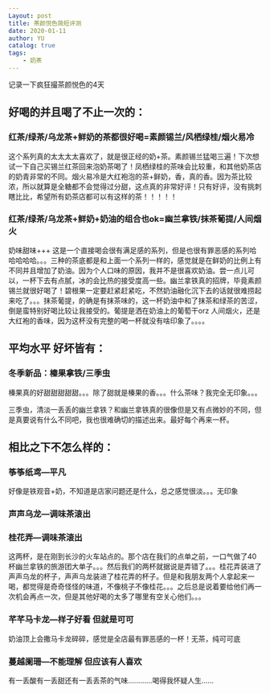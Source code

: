 ```yaml
---
Layout: post
title: 茶颜悦色简短评测
date: 2020-01-11
author: YU
catalog: true
tags:
	- 奶茶
---
```


记录一下疯狂撮茶颜悦色的4天

## 好喝的并且喝了不止一次的：
### 红茶/绿茶/乌龙茶+鲜奶的茶都很好喝=素颜锡兰/风栖绿桂/烟火易冷

这个系列真的太太太太喜欢了，就是很正经的奶+茶。素颜锡兰猛喝三遍！下次想试一下自己买锡兰红茶回来泡奶茶喝了！凤栖绿桂的茶味会比较重，和其他奶茶店的奶青非常的不同。烟火易冷是大红袍泡的茶+鲜奶，香，真的香。因为茶比较浓，所以就算是全糖都不会觉得过分甜，这点真的非常好评！只有好评，没有挑刺瞎比比，希望所有奶茶店都可以有这样的茶！！！！！

### 红茶/绿茶/乌龙茶+鲜奶+奶油的组合也ok=幽兰拿铁/抹茶葡提/人间烟火

奶味甜味+++ 这是一个直接喝会很有满足感的系列，但是也很有罪恶感的系列哈哈哈哈哈。。。三种的茶底都是和上面一个系列一样的，感觉就是在鲜奶的比例上有不同并且增加了奶油。因为个人口味的原因，我并不是很喜欢奶油。尝一点儿可以，一杯下去有点腻，冰的会比热的接受度高一些。幽兰拿铁真的招牌，毕竟素颜锡兰就很好喝了！碧根果一定要赶紧赶紧吃，不然奶油融化沉下去的话就很难捞起来吃了。。。抹茶葡提，的确是有抹茶味的，这一杯奶油中和了抹茶和绿茶的苦涩，倒是蛮特别好喝比较让我接受的。葡提是洒在奶油上的葡萄干orz 人间烟火，还是大红袍的香味，因为这杯没有完整的喝一杯就没有啥印象了。。。。

## 平均水平 好坏皆有：

### 冬季新品：榛果拿铁/三季虫

榛果真的好甜甜甜甜甜。。。除了甜就是榛果的香。。。什么茶味？我完全无印象。。。

三季虫，清淡一丢丢的幽兰拿铁？和幽兰拿铁真的很像但是又有点微妙的不同，但是真要说有什么不同吧，我也很难确切的描述出来。最好每个再来一杯。

## 相比之下不怎么样的：
### 筝筝纸鸢—平凡

好像是铁观音+奶，不知道是店家问题还是什么，总之感觉很淡。。。无印象

### 声声乌龙—调味茶滚出

### 桂花弄—调味茶滚出

这两杯，是在刚到长沙的火车站点的。那个店在我们的点单之前，一口气做了40杯幽兰拿铁的旅游团大单子。。。然后我们的两杯就据说是弄错了。。。桂花弄装进了声声乌龙的杯子，声声乌龙装进了桂花弄的杯子。但是和我朋友两个人拿起来一喝，都觉得是奇奇怪怪的味道，不像桃子不像桂花。。。之后总是说着要给他们再一次机会再点一次，但是其他好喝的太多了哪里有空关心他们。。。

### 芊芊马卡龙—样子好看 但就是可可

奶油顶上会撒马卡龙碎碎，感觉是全店最有罪恶感的一杯！无茶，纯可可底

### 蔓越阑珊—不能理解 但应该有人喜欢

有一丢酸有一丢甜还有一丢丢茶的气味…………喝得我怀疑人生……

